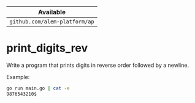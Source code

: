 | Available                     |
| ----------------------------- |
| `github.com/alem-platform/ap` |

# print_digits_rev

Write a program that prints digits in reverse order followed by a newline.

Example:

```sh
go run main.go | cat -e
9876543210$
```
